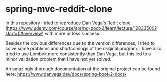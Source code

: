 # spring-mvc-reddit-clone

In this repository I tried to reproduce Dan Vega's Redit clone (https://www.udemy.com/course/spring-boot-2/learn/lecture/12833500?start=0#overview)
with more or less success. 


Besides the obvious differences due to the version differences, I tried to solve some problems and shortcomings of the original program.
I have also tried to use Lombok more consistently than Dan Vega, but this led to a minor validation problem that I have not yet solved.


An amazingly thorough documentation of the original project can be found here: https://www.danvega.dev/docs/spring-boot-2-docs/
